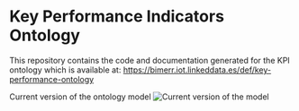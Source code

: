 # Key Performance Indicators Ontology
This repository contains the code and documentation generated for the KPI ontology which is available at:
https://bimerr.iot.linkeddata.es/def/key-performance-ontology

Current version of the ontology model
![Current version of the model](https://github.com/oeg-upm/bimerr-kpi/tree/master/diagrams/kpi.jpg "KPI model")
